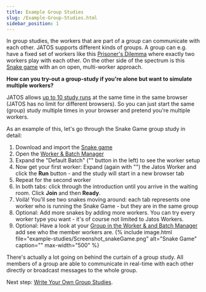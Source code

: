```yaml
---
title: Example Group Studies
slug: /Example-Group-Studies.html
sidebar_position: 1
---
```


In group studies, the workers that are part of a group can communicate with each other. JATOS supports different kinds of groups. A group can e.g. have a fixed set of workers like this [Prisoner's Dilemma](Example-Studies.html#prisoners-dilemma) where exactly two workers play with each other. On the other side of the spectrum is this [Snake game](Example-Studies.html#snake) with an on open, multi-worker approach.

**How can you try-out a group-study if you're alone but want to simulate multiple workers?**

JATOS allows [up to 10 study runs](Tips-and-Tricks.html#run-up-to-10-studies-in-the-same-browser-at-the-same-time) at the same time in the same browser (JATOS has no limit for different browsers). So you can just start the same (group) study multiple times in your browser and pretend you're multiple workers.

As an example of this, let's go through the Snake Game group study in detail:

1. Download and import the [Snake game](Example-Studies.html#snake)
1. Open the [Worker & Batch Manager](Run-your-Study-with-Worker-and-Batch-Manager.html)
1. Expand the "Default Batch" ("<span class="glyphicon glyphicon-chevron-right"></span>" button in the left) to see the worker setup
1. Now get your first worker: Expand (again with "<span class="glyphicon glyphicon-chevron-right"></span>") the Jatos Worker and click the **Run** button - and the study will start in a new browser tab
1. Repeat for the second worker
1. In both tabs: click through the introduction until you arrive in the waiting room. Click **Join** and then **Ready**.
1. Voilà! You'll see two snakes moving around: each tab represents one worker who is running the Snake Game - but they are in the same group
1. Optional: Add more snakes by adding more workers. You can try every worker type you want - it's of course not limited to Jatos Workers.
1. Optional: Have a look at your [Group in the Worker & and Batch Manager](Run-your-Study-with-Worker-and-Batch-Manager.html#groups-since-v331) add see who the member workers are.
   {% include image.html file="example-studies/Screenshot_snakeGame.png" alt="Snake Game" caption="" max-width="500" %}

There's actually a lot going on behind the curtain of a group study. All members of a group are able to communicate in real-time with each other directly or broadcast messages to the whole group.

Next step: [Write Your Own Group Studies](Write-Group-Studies-I-Setup.html).
